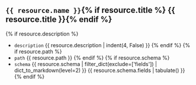## `{{ resource.name }}`{% if resource.title %} {{ resource.title }}{% endif %}

{% if resource.description %}
  - `description` {{ resource.description | indent(4, False) }}
{% endif %}
{% if resource.path %}
  - `path` {{ resource.path }}
{% endif %}
{% if resource.schema %}
  - `schema`
  {{ resource.schema | filter_dict(exclude=['fields']) | dict_to_markdown(level=2) }}
  {{ resource.schema.fields | tabulate() }}
{% endif %}

